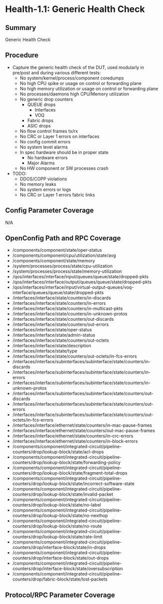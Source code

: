 # Health-1.1: Generic Health Check

## Summary

Generic Health Check

## Procedure

*   Capture the generic health check of the DUT, used modularly in pre/post and during various different tests:
    *   No system/kernel/process/component coredumps
    *   No high CPU spike or usage on control or forwarding plane
    *   No high memory utilization or usage on control or forwarding plane
    *   No processes/daemons high CPU/Memory utilization
    *   No generic drop counters
        *   QUEUE drops
            *   Interfaces
            *   VOQ
        *   Fabric drops
        *   ASIC drops
    *   No flow control frames tx/rx
    *   No CRC or Layer 1 errors on interfaces
    *   No config commit errors
    *   No system level alarms
    *   In spec hardware should be in proper state
        *   No hardware errors
        *   Major Alarms
    *   No HW component or SW processes crash
*   TODO:
    *   DDOS/COPP violations
    *   No memory leaks
    *   No system errors or logs
    *   No CRC or Layer 1 errors fabric links

## Config Parameter Coverage

N/A

## OpenConfig Path and RPC Coverage

*   /components/component/state/oper-status
*   /components/component/cpu/utilization/state/avg
*   /components/component/state/memory
*   /system/processes/process/state/cpu-utilization
*   /system/processes/process/state/memory-utilization
*   /qos/interfaces/interface/input/queues/queue/state/dropped-pkts
*   /qos/interfaces/interface/output/queues/queue/state/dropped-pkts
*   /qos/interfaces/interface/input/virtual-output-queues/voq-interface/queues/queue/state/dropped-pkts
*   /interfaces/interface/state/counters/in-discards
*   /interfaces/interface/state/counters/in-errors
*   /interfaces/interface/state/counters/in-multicast-pkts
*   /interfaces/interface/state/counters/in-unknown-protos
*   /interfaces/interface/state/counters/out-discards
*   /interfaces/interface/state/counters/out-errors
*   /interfaces/interface/state/oper-status
*   /interfaces/interface/state/admin-status
*   /interfaces/interface/state/counters/out-octets
*   /interfaces/interface/state/description
*   /interfaces/interface/state/type
*   /interfaces/interface/state/counters/out-octets/in-fcs-errors
*   /interfaces/interface/subinterfaces/subinterface/state/counters/in-discards
*   /interfaces/interface/subinterfaces/subinterface/state/counters/in-errors
*   /interfaces/interface/subinterfaces/subinterface/state/counters/in-unknown-protos
*   /interfaces/interface/subinterfaces/subinterface/state/counters/out-discards
*   /interfaces/interface/subinterfaces/subinterface/state/counters/out-errors
*   /interfaces/interface/subinterfaces/subinterface/state/counters/out-octets/in-fcs-errors
*   /interfaces/interface/ethernet/state/counters/in-mac-pause-frames
*   /interfaces/interface/ethernet/state/counters/out-mac-pause-frames
*   /interfaces/interface/ethernet/state/counters/in-crc-errors
*   /interfaces/interface/ethernet/state/counters/in-block-errors
*   /components/component/integrated-circuit/pipeline-counters/drop/lookup-block/state/acl-drops
*   /components/component/integrated-circuit/pipeline-counters/drop/lookup-block/state/forwarding-policy
*   /components/component/integrated-circuit/pipeline-counters/drop/lookup-block/state/fragment-total-drops
*   /components/component/integrated-circuit/pipeline-counters/drop/lookup-block/state/incorrect-software-state
*   /components/component/integrated-circuit/pipeline-counters/drop/lookup-block/state/invalid-packet
*   /components/component/integrated-circuit/pipeline-counters/drop/lookup-block/state/no-label
*   /components/component/integrated-circuit/pipeline-counters/drop/lookup-block/state/no-nexthop
*   /components/component/integrated-circuit/pipeline-counters/drop/lookup-block/state/no-route
*   /components/component/integrated-circuit/pipeline-counters/drop/lookup-block/state/rate-limit
*   /components/component/integrated-circuit/pipeline-counters/drop/interface-block/state/in-drops
*   /components/component/integrated-circuit/pipeline-counters/drop/interface-block/state/out-drops
*   /components/component/integrated-circuit/pipeline-counters/drop/interface-block/state/oversubscription
*   /components/component/integrated-circuit/pipeline-counters/drop/fabric-block/state/lost-packets

## Protocol/RPC Parameter Coverage